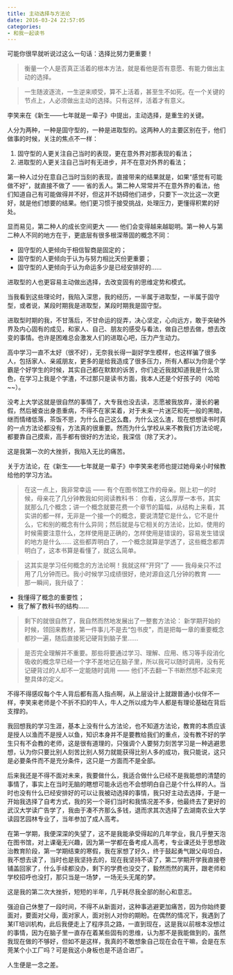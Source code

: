 ```yaml
---
title: 主动选择与方法论
date: 2016-03-24 22:57:05
categories:
- 和我一起读书
---
```


可能你很早就听说过这么一句话：选择比努力更重要！
<!-- more -->
> 衡量一个人是否真正活着的根本方法，就是看他是否有意愿、有能力做出主动的选择。

> 一生随波逐流，一生逆来顺受，算不上活着，甚至生不如死。在一个关键的节点上，人必须做出主动的选择。只有这样，活着才有意义。

李笑来在《新生——七年就是一辈子》中提出，主动选择，是重生的关键。

人分为两种，一种是固守型的，一种是进取型的。这两种人的主要区别在于，他们做事的时候，关注的焦点不一样：
1. 固守型的人更关注自己当时的表现，更在意外界对那表现的看法；
2. 进取型的人更关注自己当时有无进步，并不在意对外界的看法；

第一种人过分在意自己当时当刻的表现，直接带来的结果就是，如果“感觉有可能做不好”，就直接不做了 —— 省的丢人。第二种人常常并不在意外界的看法，他们知道自己有可能做得并不好，但这并不妨碍他们进步，只要下一次比这一次更好，就是他们想要的结果。他们更习惯于接受挑战，处理压力，更懂得积累的好处。

显而易见，第二种人的成长空间更大 —— 他们会变得越来越聪明。第一种人与第二种人不同的地方在于，更底层有很多根深蒂固的概念不同：
+ 固守型的人更倾向于相信智商是固定的；
+ 固守型的人更倾向于认为与努力相比天份更重要；
+ 固守型的人更倾向于认为命运多少是已经安排好的……

进取型的人也更容易主动做出选择，去改变固有的思维定势和模式。

当我看到这些理论时，我陷入深思，我的经历，一半属于进取型，一半属于固守型，或者说，某段时期我是进取型，某段时期我是固守型。

进取型时期的我，不甘落后，不甘命运的捉弄，决心坚定，心向远方，敢于突破外界及内心固有的成见，和家人、自己、朋友的感受与看法，做自己想去做，想去改变的事情。也许是困难总会激发人们的进取心吧，压力产生动力。

高中学习一直不太好（很不好），无奈我长得一副好学生模样，也这样骗了很多人，包括家人、亲戚朋友，更多的是给我造成了很多压力，所有人都以为你是个学霸是个好学生的时候，其实自己都在默默的诉苦，你们走近我就知道我是什么货色，在学习上我是个学渣，不过那只是读书方面，我本人还是个好孩子的（哈哈~~）。

没考上大学这就是很自然的事情了，大专我也没去读，志愿被我放弃，漫长的暑假，然后被查出身患重病，不得不在家呆着，对于未来一片迷茫和死一般的黑暗，继而情绪低落，茶饭不思，为什么自己这么蠢，为什么这么渣，现在想想读书时真的一点方法论都没有，方法真的很重要。然而为什么学校从来不教我们方法论呢，都要靠自己摸索，高手都有很好的方法论，我深信（除了天才）。

这是我第一次的大挫折，我陷入无比的痛苦。

关于方法论，在《新生——七年就是一辈子》中李笑来老师也提过她母亲小时候教给他的学习方法。

> 在这一点上，我非常幸运 —— 有个在图书馆工作的母亲。刚上初一的时候，母亲花了几分钟教我如何阅读教科书：
你看，这么厚厚一本书，其实就那么几个概念；讲一个概念就要花费一个章节的篇幅，从结构上来看，其实讲的都一样，无非是一个接一个的概念，要说清楚它是什么，它不是什么，它和别的概念有什么异同；然后就是与它相关的方法论，比如，使用的时候需要注意什么，怎样使用是正确的，怎样使用是错误的，容易发生错误的地方是什么…… 这些都弄明白了，一个概念就算是学透了，这些概念都弄明白了，这本书算是看懂了，就这么简单。

> 这其实是学习任何概念的方法论啊！我就这样“开窍”了 —— 我母亲只不过用了几分钟而已。我小时候学习成绩很好，绝对源自这几分钟的教育 —— 那一瞬间，我升级了：
+ 我懂得了概念的重要性；
+ 我了解了教科书的结构…… 

> 剩下的就很自然了，我自然而然地发展出了一整套方法论：
新学期开始的时候，领回来教材，第一件事儿不是去“包书皮”，而是把每一章的重要概念都抄一遍，随后直接死记硬背到脑子里……

> 是否完全理解并不重要。那些将要通过学习、理解、应用、练习等手段消化吸收的概念早已经一个字不差地记在脑子里，所以我可以随时调用，没有死记硬背过的人却不一定能随时调用 —— 他们不去翻一下书断然想不起来完整具体的定义。

不得不得感叹每个牛人背后都有高人指点啊，从上层设计上就跟普通小伙伴不一样，李笑来老师是个不折不扣的牛人，牛人之所以成为牛人都是有理论基础在背后支撑的。

我回想我的学习生涯，基本上没有什么方法论，也不知道方法论，教育的本质应该是授人以渔而不是授人以鱼，知识本身并不是要教给我们的重点，没有教不好的学生只有不会教的老师，这是很有道理的，只强调个人要努力刻苦学习是一种逃避思想，认为你只要比别人刻苦比别人努力就能获得比别人多的成功，我只能说，这只是必要条件而不是充分条件，这只是一方面而不是全部。

后来我还是不得不面对未来，我要做什么，我适合做什么已经不是我能想的清楚的事情了，事实上在当时无脑的瞎想可能永远也不会想明白自己是个什么样的人。当时也没有什么已经安排好的可以让我被动选择的事情，我只好主动去选择，于是一开始我选择了自考方式，我的另一个哥们当时和我情况差不多，他最终去了更好的武汉大学读广告学了，我由于凑不齐那么多钱，退而求其次选择了去湖南农业大学读园艺园林专业了，当年参加了成人高考。

在第一学期，我便深深的失望了，这不是我能承受得起的几年学业，我几乎整天泡在图书馆，对上课毫无兴趣，因为第一学都在备考成人高考，专业课还处于思想政治教育阶段，第一学期结束的寒假，我在家想了好久，终于鼓起勇气跟父母坦白，我不想去读了，当时也是我坚持去的，现在我坚持不读了，第二学期开学我直接卷铺盖回家了，什么手续都没办，剩下的学费也没交了，毅然而然的离开，跟老师和学校招呼也没打，那只当是一场梦，一场无头无尾的梦。

这是我的第二次大挫折，短短的半年，几乎耗尽我全部的耐心和意志。

强迫自己休整了一段时间，不得不从新面对，这种事逃避更加痛苦，因为你始终要面对，要面对父母，面对家人，面对别人对你的期盼。在偶然的情况下，我遇到了某IT培训机构，此后我便走上了程序员之路，一直到现在，这是我以前根本没想过的事情，因为在脑子里一直存在着某些固有的思维，认为那不是我能做到的，虽然我现在做的不够好，但如不是这样，我真的不敢想象自己现在会在干嘛，会是在东莞某个小工厂吗？可是我这小身板也是不适合进厂。

人生便是一念之差。
